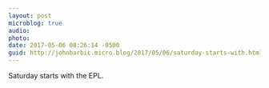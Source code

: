 ```yaml
---
layout: post
microblog: true
audio: 
photo: 
date: 2017-05-06 08:26:14 -0500
guid: http://johnbarbic.micro.blog/2017/05/06/saturday-starts-with.html
---
```

Saturday starts with the EPL.
